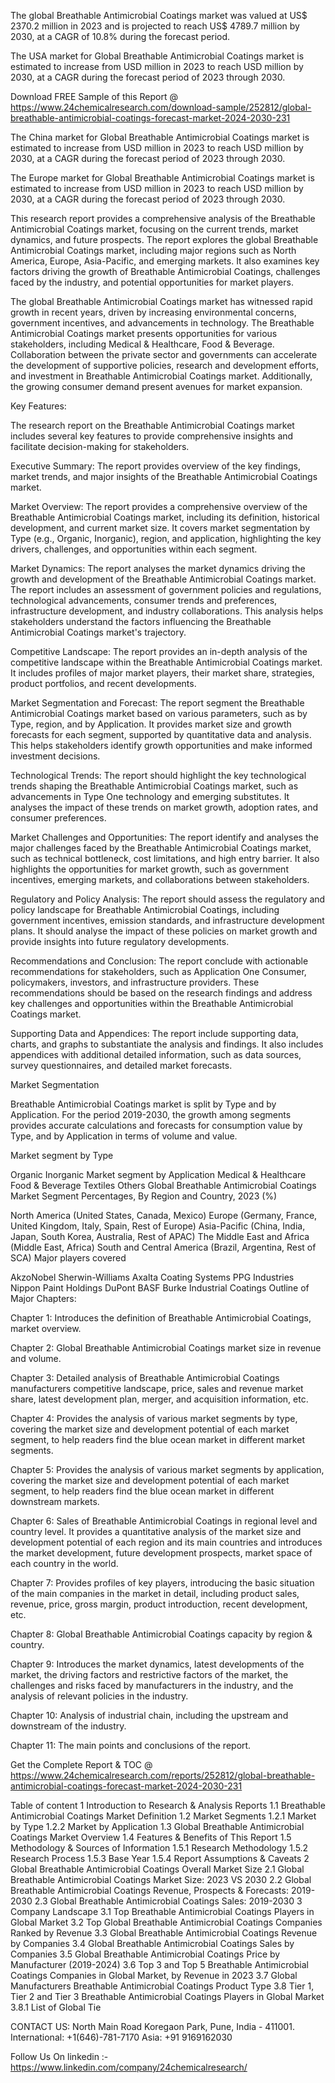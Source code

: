 The global Breathable Antimicrobial Coatings market was valued at US$ 2370.2 million in 2023 and is projected to reach US$ 4789.7 million by 2030, at a CAGR of 10.8% during the forecast period.

The USA market for Global Breathable Antimicrobial Coatings  market is estimated to increase from USD million in 2023 to reach USD million by 2030, at a CAGR during the forecast period of 2023 through 2030.

Download FREE Sample of this Report @ https://www.24chemicalresearch.com/download-sample/252812/global-breathable-antimicrobial-coatings-forecast-market-2024-2030-231

The China market for Global Breathable Antimicrobial Coatings  market is estimated to increase from USD million in 2023 to reach USD million by 2030, at a CAGR during the forecast period of 2023 through 2030.

The Europe market for Global Breathable Antimicrobial Coatings  market is estimated to increase from USD million in 2023 to reach USD million by 2030, at a CAGR during the forecast period of 2023 through 2030.

This research report provides a comprehensive analysis of the Breathable Antimicrobial Coatings market, focusing on the current trends, market dynamics, and future prospects. The report explores the global Breathable Antimicrobial Coatings market, including major regions such as North America, Europe, Asia-Pacific, and emerging markets. It also examines key factors driving the growth of Breathable Antimicrobial Coatings, challenges faced by the industry, and potential opportunities for market players.

The global Breathable Antimicrobial Coatings market has witnessed rapid growth in recent years, driven by increasing environmental concerns, government incentives, and advancements in technology. The Breathable Antimicrobial Coatings market presents opportunities for various stakeholders, including Medical & Healthcare, Food & Beverage. Collaboration between the private sector and governments can accelerate the development of supportive policies, research and development efforts, and investment in Breathable Antimicrobial Coatings market. Additionally, the growing consumer demand present avenues for market expansion.

Key Features:

The research report on the Breathable Antimicrobial Coatings market includes several key features to provide comprehensive insights and facilitate decision-making for stakeholders.

Executive Summary: The report provides overview of the key findings, market trends, and major insights of the Breathable Antimicrobial Coatings market.

Market Overview: The report provides a comprehensive overview of the Breathable Antimicrobial Coatings market, including its definition, historical development, and current market size. It covers market segmentation by Type (e.g., Organic, Inorganic), region, and application, highlighting the key drivers, challenges, and opportunities within each segment.

Market Dynamics: The report analyses the market dynamics driving the growth and development of the Breathable Antimicrobial Coatings market. The report includes an assessment of government policies and regulations, technological advancements, consumer trends and preferences, infrastructure development, and industry collaborations. This analysis helps stakeholders understand the factors influencing the Breathable Antimicrobial Coatings market's trajectory.

Competitive Landscape: The report provides an in-depth analysis of the competitive landscape within the Breathable Antimicrobial Coatings market. It includes profiles of major market players, their market share, strategies, product portfolios, and recent developments.

Market Segmentation and Forecast: The report segment the Breathable Antimicrobial Coatings market based on various parameters, such as by Type, region, and by Application. It provides market size and growth forecasts for each segment, supported by quantitative data and analysis. This helps stakeholders identify growth opportunities and make informed investment decisions.

Technological Trends: The report should highlight the key technological trends shaping the Breathable Antimicrobial Coatings market, such as advancements in Type One technology and emerging substitutes. It analyses the impact of these trends on market growth, adoption rates, and consumer preferences.

Market Challenges and Opportunities: The report identify and analyses the major challenges faced by the Breathable Antimicrobial Coatings market, such as technical bottleneck, cost limitations, and high entry barrier. It also highlights the opportunities for market growth, such as government incentives, emerging markets, and collaborations between stakeholders.

Regulatory and Policy Analysis: The report should assess the regulatory and policy landscape for Breathable Antimicrobial Coatings, including government incentives, emission standards, and infrastructure development plans. It should analyse the impact of these policies on market growth and provide insights into future regulatory developments.

Recommendations and Conclusion: The report conclude with actionable recommendations for stakeholders, such as Application One Consumer, policymakers, investors, and infrastructure providers. These recommendations should be based on the research findings and address key challenges and opportunities within the Breathable Antimicrobial Coatings market.

Supporting Data and Appendices: The report include supporting data, charts, and graphs to substantiate the analysis and findings. It also includes appendices with additional detailed information, such as data sources, survey questionnaires, and detailed market forecasts.

Market Segmentation

Breathable Antimicrobial Coatings market is split by Type and by Application. For the period 2019-2030, the growth among segments provides accurate calculations and forecasts for consumption value by Type, and by Application in terms of volume and value.

Market segment by Type

Organic
Inorganic
Market segment by Application
Medical & Healthcare
Food & Beverage
Textiles
Others
Global Breathable Antimicrobial Coatings Market Segment Percentages, By Region and Country, 2023 (%)

North America (United States, Canada, Mexico)
Europe (Germany, France, United Kingdom, Italy, Spain, Rest of Europe)
Asia-Pacific (China, India, Japan, South Korea, Australia, Rest of APAC)
The Middle East and Africa (Middle East, Africa)
South and Central America (Brazil, Argentina, Rest of SCA)
Major players covered

AkzoNobel
Sherwin-Williams
Axalta Coating Systems
PPG Industries
Nippon Paint Holdings
DuPont
BASF
Burke Industrial Coatings
Outline of Major Chapters:

Chapter 1: Introduces the definition of Breathable Antimicrobial Coatings, market overview.

Chapter 2: Global Breathable Antimicrobial Coatings market size in revenue and volume.

Chapter 3: Detailed analysis of Breathable Antimicrobial Coatings manufacturers competitive landscape, price, sales and revenue market share, latest development plan, merger, and acquisition information, etc.

Chapter 4: Provides the analysis of various market segments by type, covering the market size and development potential of each market segment, to help readers find the blue ocean market in different market segments.

Chapter 5: Provides the analysis of various market segments by application, covering the market size and development potential of each market segment, to help readers find the blue ocean market in different downstream markets.

Chapter 6: Sales of Breathable Antimicrobial Coatings in regional level and country level. It provides a quantitative analysis of the market size and development potential of each region and its main countries and introduces the market development, future development prospects, market space of each country in the world.

Chapter 7: Provides profiles of key players, introducing the basic situation of the main companies in the market in detail, including product sales, revenue, price, gross margin, product introduction, recent development, etc.

Chapter 8: Global Breathable Antimicrobial Coatings capacity by region & country.

Chapter 9: Introduces the market dynamics, latest developments of the market, the driving factors and restrictive factors of the market, the challenges and risks faced by manufacturers in the industry, and the analysis of relevant policies in the industry.

Chapter 10: Analysis of industrial chain, including the upstream and downstream of the industry.

Chapter 11: The main points and conclusions of the report.

Get the Complete Report & TOC @ https://www.24chemicalresearch.com/reports/252812/global-breathable-antimicrobial-coatings-forecast-market-2024-2030-231

Table of content
1 Introduction to Research & Analysis Reports
1.1 Breathable Antimicrobial Coatings Market Definition
1.2 Market Segments
1.2.1 Market by Type
1.2.2 Market by Application
1.3 Global Breathable Antimicrobial Coatings Market Overview
1.4 Features & Benefits of This Report
1.5 Methodology & Sources of Information
1.5.1 Research Methodology
1.5.2 Research Process
1.5.3 Base Year
1.5.4 Report Assumptions & Caveats
2 Global Breathable Antimicrobial Coatings Overall Market Size
2.1 Global Breathable Antimicrobial Coatings Market Size: 2023 VS 2030
2.2 Global Breathable Antimicrobial Coatings Revenue, Prospects & Forecasts: 2019-2030
2.3 Global Breathable Antimicrobial Coatings Sales: 2019-2030
3 Company Landscape
3.1 Top Breathable Antimicrobial Coatings Players in Global Market
3.2 Top Global Breathable Antimicrobial Coatings Companies Ranked by Revenue
3.3 Global Breathable Antimicrobial Coatings Revenue by Companies
3.4 Global Breathable Antimicrobial Coatings Sales by Companies
3.5 Global Breathable Antimicrobial Coatings Price by Manufacturer (2019-2024)
3.6 Top 3 and Top 5 Breathable Antimicrobial Coatings Companies in Global Market, by Revenue in 2023
3.7 Global Manufacturers Breathable Antimicrobial Coatings Product Type
3.8 Tier 1, Tier 2 and Tier 3 Breathable Antimicrobial Coatings Players in Global Market
3.8.1 List of Global Tie

CONTACT US:
North Main Road Koregaon Park, Pune, India - 411001.
International: +1(646)-781-7170
Asia: +91 9169162030

Follow Us On linkedin :- https://www.linkedin.com/company/24chemicalresearch/
